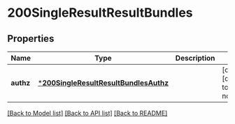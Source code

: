 # 200SingleResultResultBundles


## Properties
Name | Type | Description | Notes
------------ | ------------- | ------------- | -------------
**authz** | [***200SingleResultResultBundlesAuthz**](200SingleResultResultBundlesAuthz.md) |  | [optional] [default to nothing]


[[Back to Model list]](../README.md#models) [[Back to API list]](../README.md#api-endpoints) [[Back to README]](../README.md)


